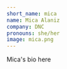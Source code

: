```yaml
---
short_name: mica
name: Mica Alaniz
company: DNC
pronouns: she/her
image: mica.png
---
```

Mica's bio here